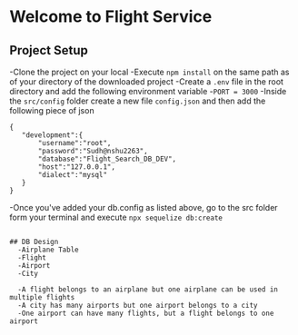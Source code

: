  # Welcome to Flight Service

 ## Project Setup
 -Clone the project on your local
 -Execute `npm install` on the same path as of your directory of the downloaded project
 -Create a `.env` file in the root directory and add the following environment variable
 -`PORT = 3000`
 -Inside the `src/config` folder create a new file `config.json` and then add the following piece of json

 ```
 {
    "development":{
        "username":"root",
        "password":"Sudh@nshu2263",
        "database":"Flight_Search_DB_DEV",  
        "host":"127.0.0.1",
        "dialect":"mysql"
    }
 }
 
 ```
 -Once you've added your db.config as listed above, go to the src folder form your terminal and execute `npx sequelize db:create`

 ```

 ## DB Design
   -Airplane Table
   -Flight
   -Airport
   -City

   -A flight belongs to an airplane but one airplane can be used in multiple flights
   -A city has many airports but one airport belongs to a city
   -One airport can have many flights, but a flight belongs to one airport